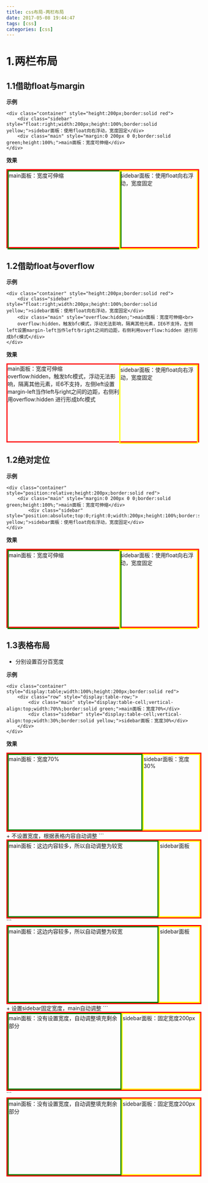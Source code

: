 ```yaml
---
title: css布局-两栏布局
date: 2017-05-08 19:44:47
tags: [css]
categories: [css]
---
```


# 1.两栏布局
## 1.1借助float与margin

**示例**
```
<div class="container" style="height:200px;border:solid red">
    <div class="sidebar" style="float:right;width:200px;height:100%;border:solid yellow;">sidebar面板：使用float向右浮动，宽度固定</div>
    <div class="main" style="margin:0 200px 0 0;border:solid green;height:100%;">main面板：宽度可伸缩</div>
</div>
```
**效果**
<div class="container" style="height:200px;border:solid red">
    <div class="sidebar" style="float:right;width:200px;height:100%;border:solid yellow;">sidebar面板：使用float向右浮动，宽度固定</div>
    <div class="main" style="margin:0 200px 0 0;border:solid green;height:100%;">main面板：宽度可伸缩</div>
</div>

## 1.2借助float与overflow

**示例**
```
<div class="container" style="height:200px;border:solid red">
    <div class="sidebar" style="float:right;width:200px;height:100%;border:solid yellow;">sidebar面板：使用float向右浮动，宽度固定</div>
    <div class="main" style="overflow:hidden;">main面板：宽度可伸缩<br>
    overflow:hidden，触发bfc模式，浮动无法影响，隔离其他元素，IE6不支持，左侧left设置margin-left当作left与right之间的边距，右侧利用overflow:hidden 进行形成bfc模式</div>
</div>
```
**效果**
<div class="container" style="height:200px;border:solid red">
    <div class="sidebar" style="float:right;width:200px;height:100%;border:solid yellow;">sidebar面板：使用float向右浮动，宽度固定</div>
    <div class="main" style="overflow:hidden;">main面板：宽度可伸缩<br>
    overflow:hidden，触发bfc模式，浮动无法影响，隔离其他元素，IE6不支持，左侧left设置margin-left当作left与right之间的边距，右侧利用overflow:hidden 进行形成bfc模式</div>
</div>

## 1.2绝对定位
**示例**
```
<div class="container" style="position:relative;height:200px;border:solid red">
    <div class="main" style="margin:0 200px 0 0;border:solid green;height:100%;">main面板：宽度可伸缩</div>
        <div class="sidebar" style="position:absolute;top:0;right:0;width:200px;height:100%;border:solid yellow;">sidebar面板：使用float向右浮动，宽度固定</div>
</div>
```
**效果**
<div class="container" style="position:relative;height:200px;border:solid red">
    <div class="main" style="margin:0 200px 0 0;border:solid green;height:100%;">main面板：宽度可伸缩</div>
        <div class="sidebar" style="position:absolute;top:0;right:0;width:200px;height:100%;border:solid yellow;">sidebar面板：使用float向右浮动，宽度固定</div>
</div>

## 1.3表格布局
+ 分别设置百分百宽度 

**示例**

```
<div class="container" style="display:table;width:100%;height:200px;border:solid red">
    <div class="row" style="display:table-row;">
        <div class="main" style="display:table-cell;vertical-align:top;width:70%%;border:solid green;">main面板：宽度70%</div>
        <div class="sidebar" style="display:table-cell;vertical-align:top;width:30%;border:solid yellow;">sidebar面板：宽度30%</div>
    </div>
</div>
```
**效果**


<div class="container" style="display:table;width:100%;height:200px;border:solid red">
    <div class="row" style="display:table-row;">
        <div class="main" style="display:table-cell;vertical-align:top;width:70%%;border:solid green;">main面板：宽度70%</div>
        <div class="sidebar" style="display:table-cell;vertical-align:top;width:30%;border:solid yellow;">sidebar面板：宽度30%</div>
    </div>
</div>
+ 不设置宽度，根据表格内容自动调整
```
<div class="container" style="display:table;width:100%;height:200px;border:solid red">
    <div class="row" style="display:table-row;">
        <div class="main" style="display:table-cell;vertical-align:top;border:solid green;">main面板：这边内容较多，所以自动调整为较宽</div>
        <div class="sidebar" style="display:table-cell;vertical-align:top;border:solid yellow;">sidebar面板</div>
    </div>
</div>
```
<div class="container" style="display:table;width:100%;height:200px;border:solid red">
    <div class="row" style="display:table-row;">
        <div class="main" style="display:table-cell;vertical-align:top;border:solid green;">main面板：这边内容较多，所以自动调整为较宽</div>
        <div class="sidebar" style="display:table-cell;vertical-align:top;border:solid yellow;">sidebar面板</div>
    </div>
</div>
+ 设置sidebar固定宽度，main自动调整
```
<div class="container" style="display:table;width:100%;height:200px;border:solid red">
    <div class="row" style="display:table-row;">
        <div class="main" style="display:table-cell;vertical-align:top;border:solid green;">main面板：没有设置宽度，自动调整填充剩余部分</div>
        <div class="sidebar" style="display:table-cell;vertical-align:top;border:solid yellow;width:200px;">sidebar面板：固定宽度200px</div>
    </div>
</div>
```
<div class="container" style="display:table;width:100%;height:200px;border:solid red">
    <div class="row" style="display:table-row;">
        <div class="main" style="display:table-cell;vertical-align:top;border:solid green;">main面板：没有设置宽度，自动调整填充剩余部分</div>
        <div class="sidebar" style="display:table-cell;vertical-align:top;border:solid yellow;width:200px;">sidebar面板：固定宽度200px</div>
    </div>
</div>